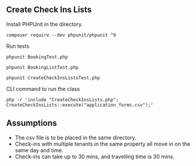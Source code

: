 ## Create Check Ins Lists

Install PHPUnit in the directory.

`composer require --dev phpunit/phpunit ^9`


Run tests

`phpunit BookingTest.php`

`phpunit BookingListTest.php`

`phpunit CreateCheckInsListsTest.php`

CLI command to run the class 

`php -r 'include "CreateCheckInsLists.php"; CreateCheckInsLists::execute("application_forms.csv");'`

## Assumptions
- The csv file is to be placed in the same directory.
- Check-ins with multiple tenants in the same property all move in on the same day and time.
- Check-ins can take up to 30 mins, and travelling time is 30 mins.
